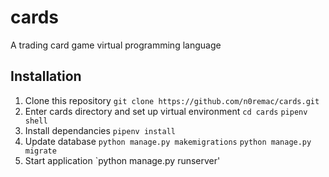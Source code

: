 # cards
A trading card game virtual programming language

## Installation
1. Clone this repository
    `git clone https://github.com/n0remac/cards.git`
2. Enter cards directory and set up virtual environment
    `cd cards`
    `pipenv shell`
3. Install dependancies
    `pipenv install`
4. Update database
    `python manage.py makemigrations`
    `python manage.py migrate`
5. Start application
    `python manage.py runserver'